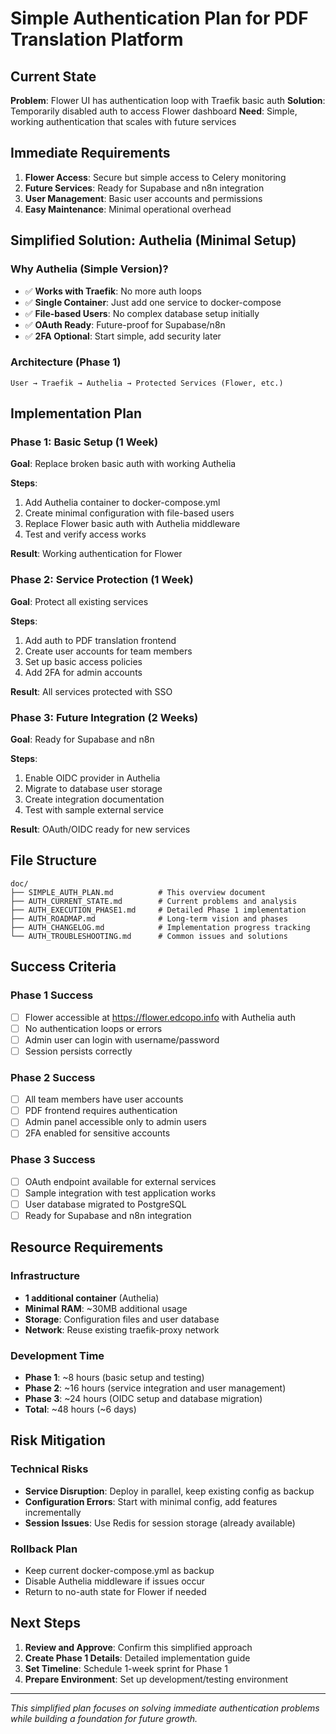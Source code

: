 # Simple Authentication Plan for PDF Translation Platform

## Current State

**Problem**: Flower UI has authentication loop with Traefik basic auth
**Solution**: Temporarily disabled auth to access Flower dashboard
**Need**: Simple, working authentication that scales with future services

## Immediate Requirements

1. **Flower Access**: Secure but simple access to Celery monitoring
2. **Future Services**: Ready for Supabase and n8n integration
3. **User Management**: Basic user accounts and permissions
4. **Easy Maintenance**: Minimal operational overhead

## Simplified Solution: Authelia (Minimal Setup)

### Why Authelia (Simple Version)?
- ✅ **Works with Traefik**: No more auth loops
- ✅ **Single Container**: Just add one service to docker-compose
- ✅ **File-based Users**: No complex database setup initially
- ✅ **OAuth Ready**: Future-proof for Supabase/n8n
- ✅ **2FA Optional**: Start simple, add security later

### Architecture (Phase 1)
```
User → Traefik → Authelia → Protected Services (Flower, etc.)
```

## Implementation Plan

### Phase 1: Basic Setup (1 Week)
**Goal**: Replace broken basic auth with working Authelia

**Steps**:
1. Add Authelia container to docker-compose.yml
2. Create minimal configuration with file-based users
3. Replace Flower basic auth with Authelia middleware
4. Test and verify access works

**Result**: Working authentication for Flower

### Phase 2: Service Protection (1 Week)
**Goal**: Protect all existing services

**Steps**:
1. Add auth to PDF translation frontend
2. Create user accounts for team members
3. Set up basic access policies
4. Add 2FA for admin accounts

**Result**: All services protected with SSO

### Phase 3: Future Integration (2 Weeks)
**Goal**: Ready for Supabase and n8n

**Steps**:
1. Enable OIDC provider in Authelia
2. Migrate to database user storage
3. Create integration documentation
4. Test with sample external service

**Result**: OAuth/OIDC ready for new services

## File Structure

```
doc/
├── SIMPLE_AUTH_PLAN.md          # This overview document
├── AUTH_CURRENT_STATE.md        # Current problems and analysis
├── AUTH_EXECUTION_PHASE1.md     # Detailed Phase 1 implementation
├── AUTH_ROADMAP.md              # Long-term vision and phases
├── AUTH_CHANGELOG.md            # Implementation progress tracking
└── AUTH_TROUBLESHOOTING.md      # Common issues and solutions
```

## Success Criteria

### Phase 1 Success
- [ ] Flower accessible at https://flower.edcopo.info with Authelia auth
- [ ] No authentication loops or errors
- [ ] Admin user can login with username/password
- [ ] Session persists correctly

### Phase 2 Success
- [ ] All team members have user accounts
- [ ] PDF frontend requires authentication
- [ ] Admin panel accessible only to admin users
- [ ] 2FA enabled for sensitive accounts

### Phase 3 Success
- [ ] OAuth endpoint available for external services
- [ ] Sample integration with test application works
- [ ] User database migrated to PostgreSQL
- [ ] Ready for Supabase and n8n integration

## Resource Requirements

### Infrastructure
- **1 additional container** (Authelia)
- **Minimal RAM**: ~30MB additional usage
- **Storage**: Configuration files and user database
- **Network**: Reuse existing traefik-proxy network

### Development Time
- **Phase 1**: ~8 hours (basic setup and testing)
- **Phase 2**: ~16 hours (service integration and user management)
- **Phase 3**: ~24 hours (OIDC setup and database migration)
- **Total**: ~48 hours (~6 days)

## Risk Mitigation

### Technical Risks
- **Service Disruption**: Deploy in parallel, keep existing config as backup
- **Configuration Errors**: Start with minimal config, add features incrementally
- **Session Issues**: Use Redis for session storage (already available)

### Rollback Plan
- Keep current docker-compose.yml as backup
- Disable Authelia middleware if issues occur
- Return to no-auth state for Flower if needed

## Next Steps

1. **Review and Approve**: Confirm this simplified approach
2. **Create Phase 1 Details**: Detailed implementation guide
3. **Set Timeline**: Schedule 1-week sprint for Phase 1
4. **Prepare Environment**: Set up development/testing environment

---

*This simplified plan focuses on solving immediate authentication problems while building a foundation for future growth.*